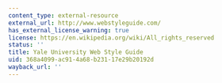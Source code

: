 ```yaml
---
content_type: external-resource
external_url: http://www.webstyleguide.com/
has_external_license_warning: true
license: https://en.wikipedia.org/wiki/All_rights_reserved
status: ''
title: Yale University Web Style Guide
uid: 368a4099-ac91-4a68-b231-17e29b20192d
wayback_url: ''
---
```

